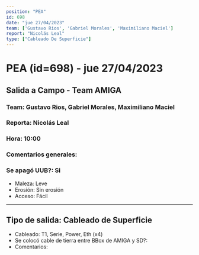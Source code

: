 ```yaml
---
position: "PEA"
id: 698
date: "jue 27/04/2023"
team: ['Gustavo Rios', 'Gabriel Morales', 'Maximiliano Maciel']
report: "Nicolás Leal"
type: ["Cableado De Superficie"]
---
```


# PEA (id=698) - jue 27/04/2023
## Salida a Campo - Team AMIGA
### Team: Gustavo Rios, Gabriel Morales, Maximiliano Maciel
### Reporta: Nicolás Leal
### Hora: 10:00
### Comentarios generales: 
### Se apagó UUB?: Si 
- Maleza: Leve
- Erosión: Sin erosión
- Acceso: Fácil
---------
## Tipo de salida: Cableado de Superficie
   - Cableado: T1, Serie, Power, Eth (x4)
   - Se colocó cable de tierra entre BBox de AMIGA y SD?: 
   - Comentarios: 
